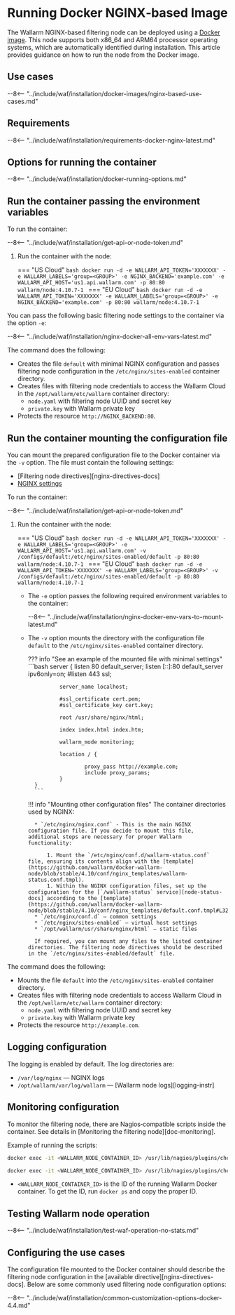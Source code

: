 # Running Docker NGINX‑based Image

The Wallarm NGINX-based filtering node can be deployed using a [Docker image](https://hub.docker.com/r/wallarm/node). This node supports both x86_64 and ARM64 processor operating systems, which are automatically identified during installation. This article provides guidance on how to run the node from the Docker image.

## Use cases

--8<-- "../include/waf/installation/docker-images/nginx-based-use-cases.md"

## Requirements

--8<-- "../include/waf/installation/requirements-docker-nginx-latest.md"

## Options for running the container

--8<-- "../include/waf/installation/docker-running-options.md"

## Run the container passing the environment variables

To run the container:

--8<-- "../include/waf/installation/get-api-or-node-token.md"

1. Run the container with the node:

    === "US Cloud"
        ```bash
        docker run -d -e WALLARM_API_TOKEN='XXXXXXX' -e WALLARM_LABELS='group=<GROUP>' -e NGINX_BACKEND='example.com' -e WALLARM_API_HOST='us1.api.wallarm.com' -p 80:80 wallarm/node:4.10.7-1
        ```
    === "EU Cloud"
        ```bash
        docker run -d -e WALLARM_API_TOKEN='XXXXXXX' -e WALLARM_LABELS='group=<GROUP>' -e NGINX_BACKEND='example.com' -p 80:80 wallarm/node:4.10.7-1
        ```

You can pass the following basic filtering node settings to the container via the option `-e`:

--8<-- "../include/waf/installation/nginx-docker-all-env-vars-latest.md"

The command does the following:

* Creates the file `default` with minimal NGINX configuration and passes filtering node configuration in the `/etc/nginx/sites-enabled` container directory.
* Creates files with filtering node credentials to access the Wallarm Cloud in the `/opt/wallarm/etc/wallarm` container directory:
    * `node.yaml` with filtering node UUID and secret key
    * `private.key` with Wallarm private key
* Protects the resource `http://NGINX_BACKEND:80`.

## Run the container mounting the configuration file

You can mount the prepared configuration file to the Docker container via the `-v` option. The file must contain the following settings:

* [Filtering node directives][nginx-directives-docs]
* [NGINX settings](https://nginx.org/en/docs/beginners_guide.html)

To run the container:

--8<-- "../include/waf/installation/get-api-or-node-token.md"

1. Run the container with the node:

    === "US Cloud"
        ```bash
        docker run -d -e WALLARM_API_TOKEN='XXXXXXX' -e WALLARM_LABELS='group=<GROUP>' -e WALLARM_API_HOST='us1.api.wallarm.com' -v /configs/default:/etc/nginx/sites-enabled/default -p 80:80 wallarm/node:4.10.7-1
        ```
    === "EU Cloud"
        ```bash
        docker run -d -e WALLARM_API_TOKEN='XXXXXXX' -e WALLARM_LABELS='group=<GROUP>' -v /configs/default:/etc/nginx/sites-enabled/default -p 80:80 wallarm/node:4.10.7-1
        ```

    * The `-e` option passes the following required environment variables to the container:

        --8<-- "../include/waf/installation/nginx-docker-env-vars-to-mount-latest.md"
    
    * The `-v` option mounts the directory with the configuration file `default` to the `/etc/nginx/sites-enabled` container directory.

        ??? info "See an example of the mounted file with minimal settings"
            ```bash
            server {
                    listen 80 default_server;
                    listen [::]:80 default_server ipv6only=on;
                    #listen 443 ssl;

                    server_name localhost;

                    #ssl_certificate cert.pem;
                    #ssl_certificate_key cert.key;

                    root /usr/share/nginx/html;

                    index index.html index.htm;

                    wallarm_mode monitoring;

                    location / {
                            
                            proxy_pass http://example.com;
                            include proxy_params;
                    }
            }
            ```

        !!! info "Mounting other configuration files"
            The container directories used by NGINX:

            * `/etc/nginx/nginx.conf` - This is the main NGINX configuration file. If you decide to mount this file, additional steps are necessary for proper Wallarm functionality:

                1. Mount the `/etc/nginx/conf.d/wallarm-status.conf` file, ensuring its contents align with the [template](https://github.com/wallarm/docker-wallarm-node/blob/stable/4.10/conf/nginx_templates/wallarm-status.conf.tmpl).
                1. Within the NGINX configuration files, set up the configuration for the [`/wallarm-status` service][node-status-docs] according to the [template](https://github.com/wallarm/docker-wallarm-node/blob/stable/4.10/conf/nginx_templates/default.conf.tmpl#L32).
            * `/etc/nginx/conf.d` — common settings
            * `/etc/nginx/sites-enabled` — virtual host settings
            * `/opt/wallarm/usr/share/nginx/html` — static files

            If required, you can mount any files to the listed container directories. The filtering node directives should be described in the `/etc/nginx/sites-enabled/default` file.

The command does the following:

* Mounts the file `default` into the `/etc/nginx/sites-enabled` container directory.
* Creates files with filtering node credentials to access Wallarm Cloud in the `/opt/wallarm/etc/wallarm` container directory:
    * `node.yaml` with filtering node UUID and secret key
    * `private.key` with Wallarm private key
* Protects the resource `http://example.com`.

## Logging configuration

The logging is enabled by default. The log directories are:

* `/var/log/nginx` — NGINX logs
* `/opt/wallarm/var/log/wallarm` — [Wallarm node logs][logging-instr]

## Monitoring configuration

To monitor the filtering node, there are Nagios‑compatible scripts inside the container. See details in [Monitoring the filtering node][doc-monitoring].

Example of running the scripts:

``` bash
docker exec -it <WALLARM_NODE_CONTAINER_ID> /usr/lib/nagios/plugins/check_wallarm_tarantool_timeframe -w 1800 -c 900
```

``` bash
docker exec -it <WALLARM_NODE_CONTAINER_ID> /usr/lib/nagios/plugins/check_wallarm_export_delay -w 120 -c 300
```

* `<WALLARM_NODE_CONTAINER_ID>` is the ID of the running Wallarm Docker container. To get the ID, run `docker ps` and copy the proper ID.

## Testing Wallarm node operation

--8<-- "../include/waf/installation/test-waf-operation-no-stats.md"

## Configuring the use cases

The configuration file mounted to the Docker container should describe the filtering node configuration in the [available directive][nginx-directives-docs]. Below are some commonly used filtering node configuration options:

--8<-- "../include/waf/installation/common-customization-options-docker-4.4.md"
